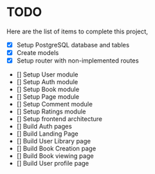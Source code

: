 # TODO

Here are the list of items to complete this project,

- [X] Setup PostgreSQL database and tables
- [X] Create models
- [X] Setup router with non-implemented routes
- [] Setup User module
- [] Setup Auth module
- [] Setup Book module
- [] Setup Page module
- [] Setup Comment module
- [] Setup Ratings module
- [] Setup frontend architecture
- [] Build Auth pages
- [] Build Landing Page
- [] Build User Library page
- [] Build Book Creation page
- [] Build Book viewing page
- [] Build User profile page
